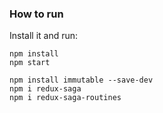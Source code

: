### How to run

Install it and run:

```
npm install
npm start
```

```
npm install immutable --save-dev
npm i redux-saga
npm i redux-saga-routines
```
